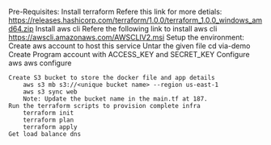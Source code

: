 Pre-Requisites:
    Install terraform 
        Refere this link for more detials:
            https://releases.hashicorp.com/terraform/1.0.0/terraform_1.0.0_windows_amd64.zip
    Install aws cli 
        Refere the following link to install aws cli
            https://awscli.amazonaws.com/AWSCLIV2.msi
Setup the environment:
    Create aws account to host this service
    Untar the given file
    cd via-demo
    Create Program account with ACCESS_KEY and SECRET_KEY
    Configure aws
        aws configure 
    
    Create S3 bucket to store the docker file and app details 
        aws s3 mb s3://<unique bucket name> --region us-east-1
        aws s3 sync web
        Note: Update the bucket name in the main.tf at 187.
    Run the terraform scripts to provision complete infra
        terraform init
        terraform plan
        terraform apply
    Get load balance dns
